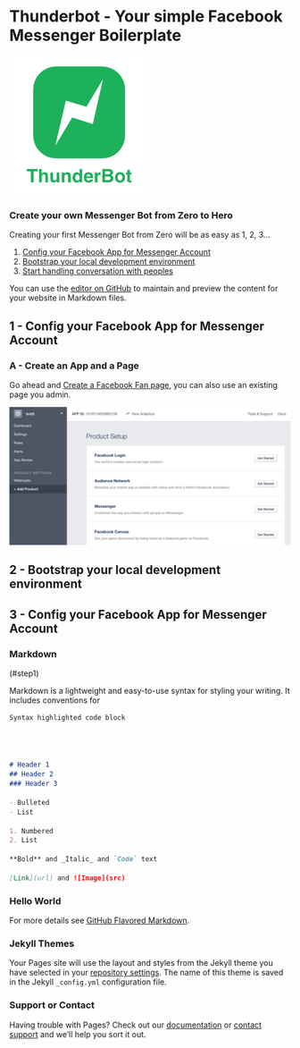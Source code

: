 # Thunderbot - Your simple Facebook Messenger Boilerplate

![ThunderBot Logo](https://github.com/jamaity-tn/ThunderBot-Boilerplate/raw/master/ThunderBot_brand.png "ThunderBot Logo")

### Create your own Messenger Bot from Zero to Hero

Creating your first Messenger Bot from Zero will be as easy as 1, 2, 3...

1. [Config your Facebook App for Messenger Account ](.#step1)
2. [Bootstrap your local development environment ](.#step2)
3. [Start handling conversation with peoples ](.#step3)


You can use the [editor on GitHub](https://github.com/jamaity-tn/ThunderBot-Boilerplate/edit/master/README.md) to maintain and preview the content for your website in Markdown files.


<h2 id="step1">1 - Config your Facebook App for Messenger Account</h2>


<h3>A - Create an App and a Page</h3>

Go ahead and [Create a Facebook Fan page](https://www.facebook.com/pages/create/), you can also use an existing page you admin. 

![Create Facebook Messenger App](https://github.com/jamaity-tn/ThunderBot-Boilerplate/raw/master/images/thunderbot-step1.png "Create Facebook Messenger App")



<h2 id="step2">2 - Bootstrap your local development environment</h2>



<h2 id="step3">3 - Config your Facebook App for Messenger Account</h2>



### Markdown

(#step1)

Markdown is a lightweight and easy-to-use syntax for styling your writing. It includes conventions for

```markdown
Syntax highlighted code block




# Header 1
## Header 2
### Header 3

- Bulleted
- List

1. Numbered
2. List

**Bold** and _Italic_ and `Code` text

[Link](url) and ![Image](src)
```


<h3 id="hello-world">Hello World</h3>

For more details see [GitHub Flavored Markdown](https://guides.github.com/features/mastering-markdown/).

### Jekyll Themes

Your Pages site will use the layout and styles from the Jekyll theme you have selected in your [repository settings](https://github.com/jamaity-tn/ThunderBot-Boilerplate/settings). The name of this theme is saved in the Jekyll `_config.yml` configuration file.

### Support or Contact

Having trouble with Pages? Check out our [documentation](https://help.github.com/categories/github-pages-basics/) or [contact support](https://github.com/contact) and we’ll help you sort it out.
